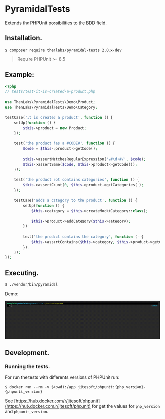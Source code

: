 
# PyramidalTests

Extends the PHPUnit possibilities to the BDD field.

## Installation.

    $ composer require thenlabs/pyramidal-tests 2.0.x-dev

>Require PHPUnit >= 8.5

## Example:

```php
<?php
// tests/test-it-is-created-a-product.php

use ThenLabs\PyramidalTests\Demo\Product;
use ThenLabs\PyramidalTests\Demo\Category;

testCase('it is created a product', function () {
    setUp(function () {
        $this->product = new Product;
    });

    test('the product has a #CODE#', function () {
        $code = $this->product->getCode();

        $this->assertMatchesRegularExpression('/#\d+#/', $code);
        $this->assertSame($code, $this->product->getCode());
    });

    test('the product not contains categories', function () {
        $this->assertCount(0, $this->product->getCategories());
    });

    testCase('adds a category to the product', function () {
        setUp(function () {
            $this->category = $this->createMock(Category::class);

            $this->product->addCategory($this->category);
        });

        test('the product contains the category', function () {
            $this->assertContains($this->category, $this->product->getCategories());
        });
    });
});
```

## Executing.

    $ ./vendor/bin/pyramidal

Demo:

![](demo.gif)

## Development.

### Running the tests.

For run the tests with differents versions of PHPUnit run:

    $ docker run --rm -v $(pwd):/app jitesoft/phpunit:{php_version}-{phpunit_version}

See [https://hub.docker.com/r/jitesoft/phpunit](https://hub.docker.com/r/jitesoft/phpunit) for get the values for `php_version` and `phpunit_version`.
